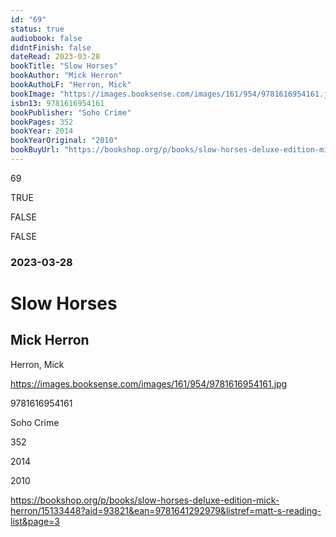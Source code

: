 ```yaml
---
id: "69"
status: true
audiobook: false
didntFinish: false
dateRead: 2023-03-28
bookTitle: "Slow Horses"
bookAuthor: "Mick Herron"
bookAuthoLF: "Herron, Mick"
bookImage: "https://images.booksense.com/images/161/954/9781616954161.jpg"
isbn13: 9781616954161
bookPublisher: "Soho Crime"
bookPages: 352
bookYear: 2014
bookYearOriginal: "2010"
bookBuyUrl: "https://bookshop.org/p/books/slow-horses-deluxe-edition-mick-herron/15133448?aid=93821&ean=9781641292979&listref=matt-s-reading-list&page=3"
---
```

69

TRUE

FALSE

FALSE

### 2023-03-28

# Slow Horses

## Mick Herron

Herron, Mick

https://images.booksense.com/images/161/954/9781616954161.jpg

9781616954161

Soho Crime

352

2014

2010

https://bookshop.org/p/books/slow-horses-deluxe-edition-mick-herron/15133448?aid=93821&ean=9781641292979&listref=matt-s-reading-list&page=3